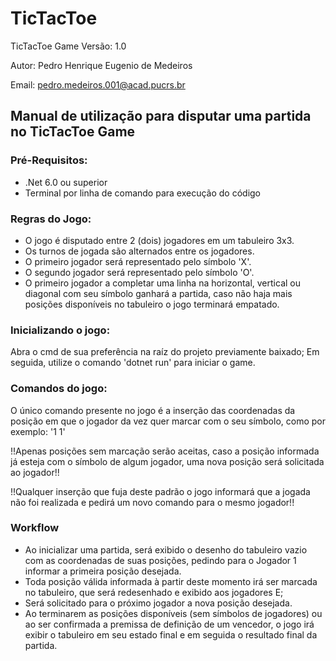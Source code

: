 # TicTacToe
TicTacToe Game
Versão: 1.0

Autor: Pedro Henrique Eugenio de Medeiros

Email: pedro.medeiros.001@acad.pucrs.br

## Manual de utilização para disputar uma partida no TicTacToe Game

### Pré-Requisitos:
* .Net 6.0 ou superior
* Terminal por linha de comando para execução do código

### Regras do Jogo:
* O jogo é disputado entre 2 (dois) jogadores em um tabuleiro 3x3.
* Os turnos de jogada são alternados entre os jogadores.
* O primeiro jogador será representado pelo símbolo 'X'.
* O segundo jogador será representado pelo símbolo 'O'.
* O primeiro jogador a completar uma linha na horizontal, vertical ou diagonal com seu símbolo ganhará a partida, caso não haja mais posições disponíveis no tabuleiro o jogo terminará empatado.

### Inicializando o jogo:
Abra o cmd de sua preferência na raíz do projeto previamente baixado; Em seguida, utilize o comando 'dotnet run' para iniciar o game.

### Comandos do jogo:
O único comando presente no jogo é a inserção das coordenadas da posição em que o jogador da vez quer marcar com o seu símbolo, como por exemplo: '1 1'

!!Apenas posições sem marcação serão aceitas, caso a posição informada já esteja com o símbolo de algum jogador, uma nova posição será solicitada ao jogador!!

!!Qualquer inserção que fuja deste padrão o jogo informará que a jogada não foi realizada e pedirá um novo comando para o mesmo jogador!!

### Workflow
* Ao inicializar uma partida, será exibido o desenho do tabuleiro vazio com as coordenadas de suas posições, pedindo para o Jogador 1 informar a primeira posição desejada.
* Toda posição válida informada à partir deste momento irá ser marcada no tabuleiro, que será redesenhado e exibido aos jogadores E;
* Será solicitado para o próximo jogador a nova posição desejada.
* Ao terminarem as posições disponíveis (sem símbolos de jogadores) ou ao ser confirmada a premissa de definição de um vencedor, o jogo irá exibir o tabuleiro em seu estado final e em seguida o resultado final da partida.
